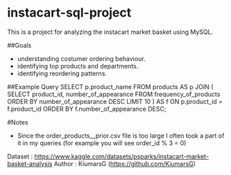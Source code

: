 # instacart-sql-project
This is a project for analyzing the instacart market basket using MySQL.

##Goals
- understanding costumer ordering behaviour.
- identifying top products and departments.
- identifying reordering patterns.

##Example Query
SELECT p.product_name
FROM products AS p
JOIN (
	SELECT product_id, number_of_appearance
    FROM frequency_of_products
    ORDER BY number_of_appearance DESC
    LIMIT 10
) AS f
ON p.product_id = f.product_id
ORDER BY f.number_of_appearance DESC;

#Notes
- Since the order_products__prior.csv file is too large I often took a part of it in my queries (for example you will see order_id % 3 = 0)

Dataset : https://www.kaggle.com/datasets/psparks/instacart-market-basket-analysis
Author : KiumarsG (https://github.com/KiumarsG)
